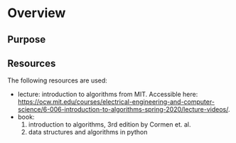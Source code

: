 # Overview

## Purpose

## Resources
The following resources are used:

- lecture: introduction to algorithms from MIT. Accessible here: <https://ocw.mit.edu/courses/electrical-engineering-and-computer-science/6-006-introduction-to-algorithms-spring-2020/lecture-videos/>.
- book: 
    1. introduction to algorithms, 3rd edition by Cormen et. al.
    2. data structures and algorithms in python
